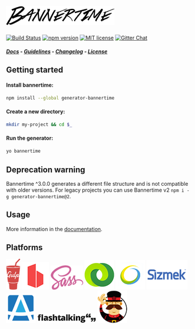 # ![Logo](src/app/templates/src/base/images/logo.png)

[![Build Status](https://travis-ci.org/pyramidium/generator-bannertime.svg?branch=master)](https://travis-ci.org/pyramidium/generator-bannertime)
[![npm version](http://img.shields.io/npm/v/generator-bannertime.svg?style=flat)](https://npmjs.org/package/generator-bannertime "View this project on npm")
[![MIT license](http://img.shields.io/badge/license-MIT-brightgreen.svg)](http://opensource.org/licenses/MIT)
[![Gitter Chat](http://img.shields.io/badge/chat-online-brightgreen.svg)](https://gitter.im/pyramidium/generator-bannertime)

##### [Docs](https://pyramidium.github.io/generator-bannertime) - [Guidelines](CONTRIBUTING.md) - [Changelog](https://github.com/pyramidium/generator-bannertime/releases) - [License](http://opensource.org/licenses/MIT)

## Getting started

#### Install bannertime:
```bash
npm install --global generator-bannertime
```

#### Create a new directory:
```bash
mkdir my-project && cd $_
```

#### Run the generator:
```bash
yo bannertime
```

## Deprecation warning

Bannertime ^3.0.0 generates a different file structure and is not compatible with older versions.
For legacy projects you can use Bannertime v2 `npm i -g generator-bannertime@2`.

## Usage

More information in the [documentation](docs/README.md).


## Platforms

![Logo](docs/assets/gulp.png)
![Logo](docs/assets/browsersync.png)
![Logo](docs/assets/sass.png)
![Logo](docs/assets/doubleclick.png)
![Logo](docs/assets/adform.png)
![Logo](docs/assets/sizmek.png)
![Logo](docs/assets/atlas.png)
![Logo](docs/assets/flashtalking.jpg)
![Logo](docs/assets/yeoman.png)
